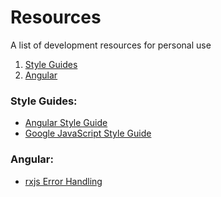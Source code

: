# Resources

A list of development resources for personal use

1) [Style Guides](#style-guides)
2) [Angular](#angular)

### Style Guides:
* [Angular Style Guide](https://angular.io/guide/styleguide)
* [Google JavaScript Style Guide](https://google.github.io/styleguide/jsguide.html)

### Angular:
* [rxjs Error Handling](https://blog.angular-university.io/rxjs-error-handling/)
